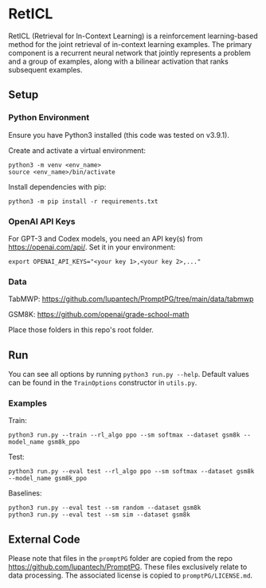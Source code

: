 # RetICL
RetICL (Retrieval for In-Context Learning) is a reinforcement learning-based method for the joint retrieval of in-context learning examples. The primary component is a recurrent neural network that jointly represents a problem and a group of examples, along with a bilinear activation that ranks subsequent examples.

## Setup

### Python Environment
Ensure you have Python3 installed (this code was tested on v3.9.1).

Create and activate a virtual environment:
```
python3 -m venv <env_name>
source <env_name>/bin/activate
```

Install dependencies with pip:
```
python3 -m pip install -r requirements.txt
```

### OpenAI API Keys

For GPT-3 and Codex models, you need an API key(s) from https://openai.com/api/. Set it in your environment:
```
export OPENAI_API_KEYS="<your key 1>,<your key 2>,..."
```

### Data

TabMWP: https://github.com/lupantech/PromptPG/tree/main/data/tabmwp

GSM8K: https://github.com/openai/grade-school-math

Place those folders in this repo's root folder.

## Run

You can see all options by running `python3 run.py --help`. Default values can be found in the `TrainOptions` constructor in `utils.py`.


### Examples

Train:
```
python3 run.py --train --rl_algo ppo --sm softmax --dataset gsm8k --model_name gsm8k_ppo
```

Test:
```
python3 run.py --eval test --rl_algo ppo --sm softmax --dataset gsm8k --model_name gsm8k_ppo
```

Baselines:
```
python3 run.py --eval test --sm random --dataset gsm8k
python3 run.py --eval test --sm sim --dataset gsm8k
```

## External Code

Please note that files in the `promptPG` folder are copied from the repo https://github.com/lupantech/PromptPG. These files exclusively relate to data processing. The associated license is copied to `promptPG/LICENSE.md`.

